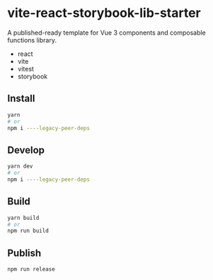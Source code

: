 # vite-react-storybook-lib-starter

A published-ready template for Vue 3 components and composable functions library.

- react
- vite
- vitest
- storybook

## Install

```bash
yarn
# or
npm i ----legacy-peer-deps 
```

## Develop

```bash
yarn dev
# or
npm i ----legacy-peer-deps 
```

## Build

```bash
yarn build
# or
npm run build
```

## Publish

```bash
npm run release
```

